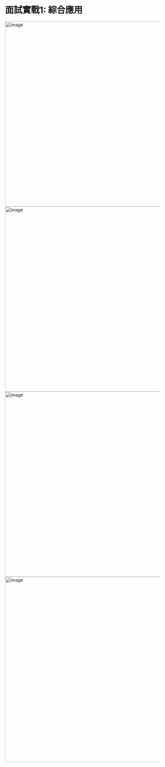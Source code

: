 # 面試實戰1: 綜合應用

<img width="600" alt="image" src="https://user-images.githubusercontent.com/89304181/161384055-a45f787d-b0b0-40a1-a4ad-9db382ba3b49.png">

<img width="600" alt="image" src="https://user-images.githubusercontent.com/89304181/161384096-97650b34-832a-4d9e-bbaa-cf0e190777cb.png">

<img width="600" alt="image" src="https://user-images.githubusercontent.com/89304181/161384132-1ce92d73-1e8e-464c-b68d-4288f984a451.png">

<img width="600" alt="image" src="https://user-images.githubusercontent.com/89304181/161384193-e8b376b1-5805-4b6b-957f-384aacacedd4.png">

